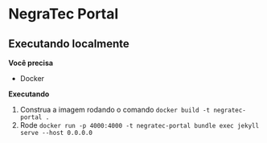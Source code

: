 # NegraTec Portal

## Executando localmente

**Você precisa**

- Docker

**Executando**

1. Construa a imagem rodando o comando ```docker build -t negratec-portal .```
2. Rode ```docker run -p 4000:4000 -t negratec-portal bundle exec jekyll serve --host 0.0.0.0```